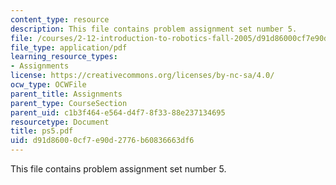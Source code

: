 ```yaml
---
content_type: resource
description: This file contains problem assignment set number 5.
file: /courses/2-12-introduction-to-robotics-fall-2005/d91d86000cf7e90d2776b60836663df6_ps5.pdf
file_type: application/pdf
learning_resource_types:
- Assignments
license: https://creativecommons.org/licenses/by-nc-sa/4.0/
ocw_type: OCWFile
parent_title: Assignments
parent_type: CourseSection
parent_uid: c1b3f464-e564-d4f7-8f33-88e237134695
resourcetype: Document
title: ps5.pdf
uid: d91d8600-0cf7-e90d-2776-b60836663df6
---
```

This file contains problem assignment set number 5.